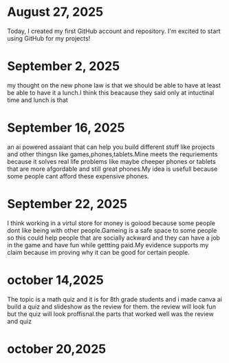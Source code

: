 # August 27, 2025
Today, I created my first GitHub account and repository. I'm excited to start using GitHub for my projects!

# September 2, 2025
my thought on the new phone law is that we should be able to have at least be able to have it a lunch.I think this beacause they said only at intuctinal time and lunch is that

# September 16, 2025
an ai powered assaiant that can help you build different stuff like projects and other thingsn like games,phones,tablets.Mine meets the requriements because it solves real life problems like maybe cheeper phones or tablets that are more afgordable and still great phones.My idea is usefull because some people cant afford these expensive phones.

# September 22, 2025
I think working in a virtul store for money is goiood because some people dont like being with other people.Gameing is a safe space to some people so this could help people that are socially ackward and they can have a job in the game and have fun while gettting paid.My evidence supports my claim because im proving why it can be good for certain people.
# october 14,2025
The topic is a math quiz and it is for 8th grade students and i made canva ai build a quiz and slideshow as the review for them. the review will look fun but the quiz will look proffisnal.the parts that worked well was the review and quiz
# october 20,2025 
